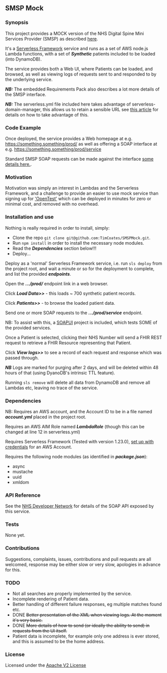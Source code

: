 ## SMSP Mock

### Synopsis

This project provides a MOCK version of the NHS Digital Spine Mini Services Provider (SMSP) as described [here](https://developer.nhs.uk/library/systems/nhs-digital-smsp-pds/).

It's a [Serverless Framework](https://serverless.com/) service and runs as a set of AWS node.js Lambda functions, with a set of ***Synthetic*** patients included to be loaded (into DynamoDB).

The service provides both a Web UI, where Patients can be loaded, and browsed, as well as viewing logs of requests sent to and responded to by the underlying service.

***NB:*** The embedded Requirements Pack also describes a lot more details of the SMSP interface.


***NB:*** The serverless.yml file included here takes advantage of serverless-domain-manager, this allows us to retain a sensible URL see [this article](https://serverless.com/blog/serverless-api-gateway-domain/) for details on how to take advantage of this.

### Code Example

Once deployed, the service provides a Web homepage at e.g. https://something.something/prod/ as well as offering a SOAP interface at e.g. https://something.something/prod/service

Standard SMSP SOAP requests can be made against the interface [some details here.](https://developer.nhs.uk/library/systems/nhs-digital-smsp-pds/).

### Motivation

Motivation was simply an interest in Lambdas and the Serverless Framework, and a challenge to provide an easier to use mock service than signing up for ['OpenTest'](https://digital.nhs.uk/spine/opentest) which can be deployed in minutes for zero or minimal cost, and removed with no overhead.

### Installation and use

Nothing is really required in order to install, simply:
* Clone the repo `git clone git@github.com:TimCoates/SMSPMock.git`.
* Run `npm install` in order to install the necessary node modules.
* Read the ***Dependencies*** section below!!!
* Deploy...

Deploy as a 'normal' Serverless Framework service, i.e. run `sls deploy` from the project root, and wait a minute or so for the deployment to complete, and list the provided ***endpoints***.

Open the ***.../prod/*** endpoint link in a web browser.

Click ***Load Data>>*** - this loads ~ 700 synthetic patient records.

Click ***Patients>>*** - to browse the loaded patient data.

Send one or more SOAP requests to the ***.../prod/service*** endpoint.

NB: To assist with this, a [SOAPUI](https://www.soapui.org/) project is included, which tests SOME of the provided services.

Once a Patient is selected, clicking their NHS Number will send a FHIR REST request to retrieve a FHIR Resource representing that Patient.

Click ***View logs>>*** to see a record of each request and response which was passed through.

***NB*** Logs are marked for purging after 2 days, and will be deleted within 48 hours of that (using DyanoDB's intrinsic TTL feature).

Running `sls remove` will delete all data from DynamoDB and remove all Lambdas etc, leaving no trace of the service.

### Dependencies
NB: Requires an AWS account, and the Account ID to be in a file named ***account.yml*** placed in the project root.

Requires an AWS AIM Role named ***LambdaRole*** (though this can be changed at line 12 in serverless.yml)

Requires Serverless Framework (Tested with version 1.23.0), [set up with credentials](https://serverless.com/framework/docs/providers/aws/guide/credentials/) for an AWS Account.

Requires the following node modules (as identified in ***package.json***):
* async
* mustache
* uuid
* xmldom

### API Reference

See the [NHS Developer Network](https://developer.nhs.uk/library/systems/nhs-digital-smsp-pds/) for details of the SOAP API exposed by this service.

### Tests

None yet.

### Contributions

Suggestions, complaints, issues, contributions and pull requests are all welcomed, response may be either slow or very slow, apologies in advance for this.

### TODO

* Not all searches are properly implemented by the service.
* Incomplete rendering of Patient data.
* Better handling of different failure responses, eg multiple matches found etc.
* DONE ~~Better presentation of the XML when viewing logs. At the moment it's very basic.~~
* DONE ~~More details of how to send (or ideally the ability to send) in requests from the UI itself.~~
* Patient data is incomplete, for example only one address is ever stored, and this is assumed to be the home address.

### License

Licensed under the [Apache V2 License](https://www.apache.org/licenses/LICENSE-2.0)
